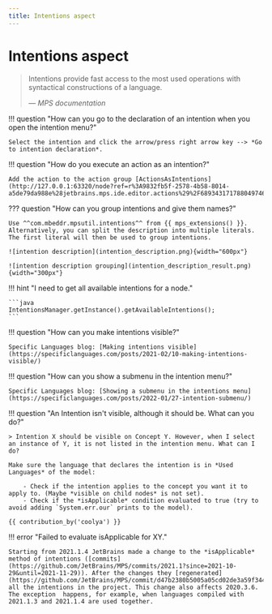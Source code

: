 ```yaml
---
title: Intentions aspect
---
```


# Intentions aspect

>  Intentions provide fast access to the most used operations with syntactical constructions of a language.
>
> — <cite>MPS documentation</cite>

!!! question "How can you go to the declaration of an intention when you open the intention menu?"
    
    Select the intention and click the arrow/press right arrow key --> *Go to intention declaration*.

!!! question "How do you execute an action as an intention?"

    Add the action to the action group [ActionsAsIntentions](http://127.0.0.1:63320/node?ref=r%3A9832fb5f-2578-4b58-8014-a5de79da988e%28jetbrains.mps.ide.editor.actions%29%2F6893431717880497466).

??? question "How can you group intentions and give them names?"

    Use ^^com.mbeddr.mpsutil.intentions^^ from {{ mps_extensions() }}. 
    Alternatively, you can split the description into multiple literals. The first literal will then be used to group intentions.

    ![intention description](intention_description.png){width="600px"}

    ![intention description grouping](intention_description_result.png){width="300px"}

!!! hint "I need to get all available intentions for a node."

    ```java
    IntentionsManager.getInstance().getAvailableIntentions();
    ```

!!! question "How can you make intentions visible?"
    
    Specific Languages blog: [Making intentions visible](https://specificlanguages.com/posts/2021-02/10-making-intentions-visible/)

!!! question "How can you show a submenu in the intention menu?"
    
    Specific Languages blog: [Showing a submenu in the intentions menu](https://specificlanguages.com/posts/2022-01/27-intention-submenu/)

!!! question "An Intention isn't visible, although it should be. What can you do?"

    > Intention X should be visible on Concept Y. However, when I select an instance of Y, it is not listed in the intention menu. What can I do?

    Make sure the language that declares the intention is in *Used Languages* of the model:

        - Check if the intention applies to the concept you want it to apply to. (Maybe *visible on child nodes* is not set).
        - Check if the *isApplicable* condition evaluated to true (try to avoid adding `System.err.our` prints to the model).

    {{ contribution_by('coolya') }}

!!! error "Failed to evaluate isApplicable for XY."

    Starting from 2021.1.4 JetBrains made a change to the *isApplicable* method of intentions ([commits](https://github.com/JetBrains/MPS/commits/2021.1?since=2021-10-29&until=2021-11-29)). After the changes they [regenerated](https://github.com/JetBrains/MPS/commit/d47b2380b5005a05cd02de3a59f34448daae18f6) all the intentions in the project. This change also affects 2020.3.6. The exception  happens, for example, when languages compiled with 2021.1.3 and 2021.1.4 are used together.